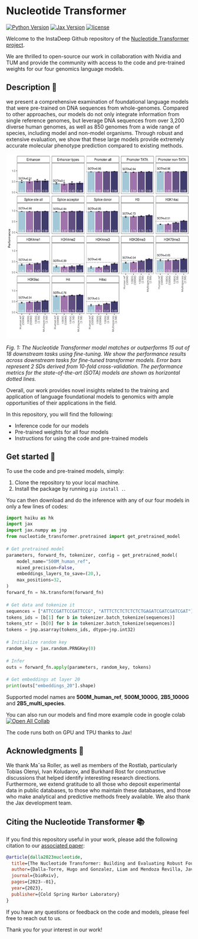 # Nucleotide Transformer

[![Python Version](https://img.shields.io/badge/python-3.8-blue.svg)](https://docs.python.org/3.8/library/index.html)
[![Jax Version](https://img.shields.io/badge/jax-0.3.25-informational)](https://jax.readthedocs.io/en/latest/)
[![license](https://img.shields.io/badge/License-CC%20BY--NC--SA%204.0-blue.svg)](LICENSE)

Welcome to the InstaDeep Github repository of the [Nucleotide Transformer project](https://www.biorxiv.org/content/10.1101/2023.01.11.523679v1).

We are thrilled to open-source our work in collaboration with Nvidia and TUM and provide the community with access to the code and pre-trained weights for our four genomics language models.

## Description 🧬

we present a comprehensive examination of foundational language models that were pre-trained on DNA sequences from whole-genomes.
Compared to other approaches, our models do not only integrate information from single reference genomes,
but leverage DNA sequences from over 3,200 diverse human genomes, as well as 850 genomes from a wide range of species,
including model and non-model organisms. Through robust and extensive evaluation,
we show that these large models provide extremely accurate molecular phenotype prediction compared to existing methods.

<img src="imgs/finetuning_results_transp.png" alt= "Performance on downstream tasks" width="500" height="500">

*Fig. 1: The Nucleotide Transformer model matches or outperforms 15 out of 18 downstream tasks using
fine-tuning. We show the performance results across downstream tasks for fine-tuned transformer models. Error bars represent 2 SDs
derived from 10-fold cross-validation. The performance metrics for the state-of-the-art (SOTA) models are shown as horizontal
dotted lines.*

Overall, our work provides novel insights related to the training and application
of language foundational models to genomics with ample opportunities of their applications in the field.

In this repository, you will find the following:

- Inference code for our models
- Pre-trained weights for all four models
- Instructions for using the code and pre-trained models

## Get started 🚀

To use the code and pre-trained models, simply:

1. Clone the repository to your local machine.
2. Install the package by running `pip install .`.

You can then download and do the inference with any of our four models in only a few lines of codes:
```python
import haiku as hk
import jax
import jax.numpy as jnp
from nucleotide_transformer.pretrained import get_pretrained_model

# Get pretrained model
parameters, forward_fn, tokenizer, config = get_pretrained_model(
    model_name="500M_human_ref",
    mixed_precision=False,
    embeddings_layers_to_save=(20,),
    max_positions=32,
)
forward_fn = hk.transform(forward_fn)

# Get data and tokenize it
sequences = ["ATTCCGATTCCGATTCCG", "ATTTCTCTCTCTCTCTGAGATCGATCGATCGAT"]
tokens_ids = [b[1] for b in tokenizer.batch_tokenize(sequences)]
tokens_str = [b[0] for b in tokenizer.batch_tokenize(sequences)]
tokens = jnp.asarray(tokens_ids, dtype=jnp.int32)

# Initialize random key
random_key = jax.random.PRNGKey(0)

# Infer
outs = forward_fn.apply(parameters, random_key, tokens)

# Get embeddings at layer 20
print(outs["embeddings_20"].shape)
```
Supported model names are **500M_human_ref**, **500M_1000G**, **2B5_1000G** and **2B5_multi_species**.

You can also run our models and find more example code in google colab [![Open All Collab](https://colab.research.google.com/assets/colab-badge.svg)](https://colab.research.google.com/github/instadeepai/nucleotide-transformer/blob/main/examples/inference.ipynb)

The code runs both on GPU and TPU thanks to Jax!

## Acknowledgments 🙏

We thank Maˇsa Roller, as well as members of the Rostlab, particularly Tobias Olenyi, Ivan Koludarov,
and Burkhard Rost for constructive discussions that helped identify interesting research directions.
Furthermore, we extend gratitude to all those who deposit experimental data in public databases, to
those who maintain these databases, and those who make analytical and predictive methods freely
available. We also thank the Jax development team.

## Citing the Nucleotide Transformer 📚

If you find this repository useful in your work, please add the following citation to our [associated paper](https://www.biorxiv.org/content/10.1101/2023.01.11.523679v1):

```bibtex
@article{dalla2023nucleotide,
  title={The Nucleotide Transformer: Building and Evaluating Robust Foundation Models for Human Genomics},
  author={Dalla-Torre, Hugo and Gonzalez, Liam and Mendoza Revilla, Javier and Lopez Carranza, Nicolas and Henryk Grywaczewski, Adam and Oteri, Francesco and Dallago, Christian and Trop, Evan and Sirelkhatim, Hassan and Richard, Guillaume and others},
  journal={bioRxiv},
  pages={2023--01},
  year={2023},
  publisher={Cold Spring Harbor Laboratory}
}
```

If you have any questions or feedback on the code and models, please feel free to reach out to us.

Thank you for your interest in our work!
